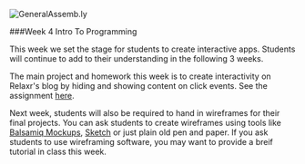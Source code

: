 ![GeneralAssemb.ly](https://github.com/generalassembly/ga-ruby-on-rails-for-devs/raw/master/images/ga.png "GeneralAssemb.ly")

###Week 4 Intro To Programming

This week we set the stage for students to create interactive apps. Students will continue to add to their understanding in the following 3 weeks.

The main project and homework this week is to create interactivity on Relaxr's blog by hiding and showing content on click events. See the assignment [here](Assignment).  

Next week, students will also be required to hand in wireframes for their final projects. You can ask students to create wireframes using tools like [Balsamiq Mockups](https://balsamiq.com/products/mockups/), [Sketch](http://bohemiancoding.com/sketch/) or just plain old pen and paper. If you ask students to use wireframing software, you may want to provide a breif tutorial in class this week.
